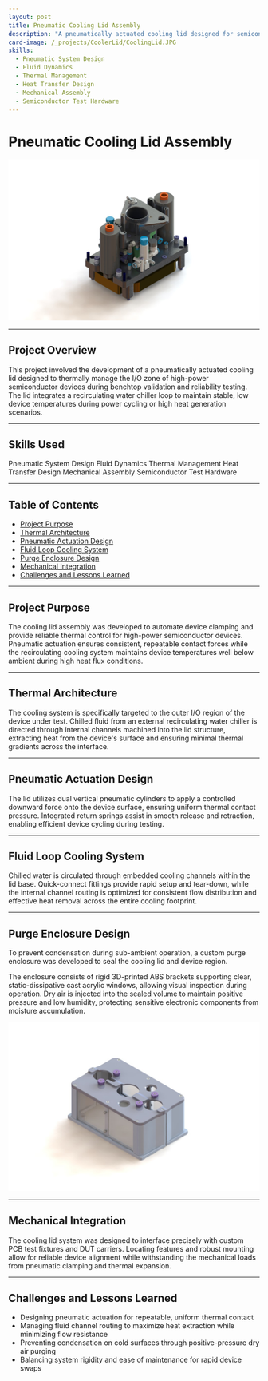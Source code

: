 ```yaml
---
layout: post
title: Pneumatic Cooling Lid Assembly
description: "A pneumatically actuated cooling lid designed for semiconductor device testing, utilizing a recirculating fluid loop to maintain controlled temperatures across the device's I/O region. This assembly enables consistent thermal contact and automated device engagement during thermal cycling tests."
card-image: /_projects/CoolerLid/CoolingLid.JPG
skills:
  - Pneumatic System Design
  - Fluid Dynamics
  - Thermal Management
  - Heat Transfer Design
  - Mechanical Assembly
  - Semiconductor Test Hardware
---
```


# Pneumatic Cooling Lid Assembly

<img src="/_projects/CoolerLid/CoolingLid.JPG" alt="Pneumatic Cooling Lid Assembly" class="centered-image" />

---

## Project Overview

This project involved the development of a pneumatically actuated cooling lid designed to thermally manage the I/O zone of high-power semiconductor devices during benchtop validation and reliability testing. The lid integrates a recirculating water chiller loop to maintain stable, low device temperatures during power cycling or high heat generation scenarios.

---

## Skills Used

<div class="skills-list">
  <span class="skill">Pneumatic System Design</span>
  <span class="skill">Fluid Dynamics</span>
  <span class="skill">Thermal Management</span>
  <span class="skill">Heat Transfer Design</span>
  <span class="skill">Mechanical Assembly</span>
  <span class="skill">Semiconductor Test Hardware</span>
</div>

---

## Table of Contents
- [Project Purpose](#project-purpose)
- [Thermal Architecture](#thermal-architecture)
- [Pneumatic Actuation Design](#pneumatic-actuation-design)
- [Fluid Loop Cooling System](#fluid-loop-cooling-system)
- [Purge Enclosure Design](#purge-enclosure-design)
- [Mechanical Integration](#mechanical-integration)
- [Challenges and Lessons Learned](#challenges-and-lessons-learned)

---

## Project Purpose

The cooling lid assembly was developed to automate device clamping and provide reliable thermal control for high-power semiconductor devices. Pneumatic actuation ensures consistent, repeatable contact forces while the recirculating cooling system maintains device temperatures well below ambient during high heat flux conditions.

---

## Thermal Architecture

The cooling system is specifically targeted to the outer I/O region of the device under test. Chilled fluid from an external recirculating water chiller is directed through internal channels machined into the lid structure, extracting heat from the device's surface and ensuring minimal thermal gradients across the interface.

---

## Pneumatic Actuation Design

The lid utilizes dual vertical pneumatic cylinders to apply a controlled downward force onto the device surface, ensuring uniform thermal contact pressure. Integrated return springs assist in smooth release and retraction, enabling efficient device cycling during testing.

---

## Fluid Loop Cooling System

Chilled water is circulated through embedded cooling channels within the lid base. Quick-connect fittings provide rapid setup and tear-down, while the internal channel routing is optimized for consistent flow distribution and effective heat removal across the entire cooling footprint.

---

## Purge Enclosure Design

To prevent condensation during sub-ambient operation, a custom purge enclosure was developed to seal the cooling lid and device region.

The enclosure consists of rigid 3D-printed ABS brackets supporting clear, static-dissipative cast acrylic windows, allowing visual inspection during operation. Dry air is injected into the sealed volume to maintain positive pressure and low humidity, protecting sensitive electronic components from moisture accumulation.

<img src="/_projects/CoolerLid/CoolingLidPurge.JPG" alt="Cooling Lid Purge Box Enclosure" class="centered-image" />

---

## Mechanical Integration

The cooling lid system was designed to interface precisely with custom PCB test fixtures and DUT carriers. Locating features and robust mounting allow for reliable device alignment while withstanding the mechanical loads from pneumatic clamping and thermal expansion.

---

## Challenges and Lessons Learned

- Designing pneumatic actuation for repeatable, uniform thermal contact
- Managing fluid channel routing to maximize heat extraction while minimizing flow resistance
- Preventing condensation on cold surfaces through positive-pressure dry air purging
- Balancing system rigidity and ease of maintenance for rapid device swaps
